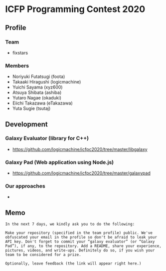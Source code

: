 # ICFP Programming Contest 2020

## Profile

### Team

* fixstars

### Members

* Noriyuki Futatsugi (foota)
* Takaaki Hiragushi (logicmachine)
* Yuichi Sayama (xyz600)
* Atsuya Shibata (ashiba)
* Yutaro Nagae (okaduki)
* Eiichi Takazawa (eTakazawa)
* Yuta Sugie (tsutaj)

## Development

### Galaxy Evaluator (library for C++)

* https://github.com/logicmachine/icfpc2020/tree/master/libgalaxy


### Galaxy Pad (Web application using Node.js)

* https://github.com/logicmachine/icfpc2020/tree/master/galaxypad

### Our approaches

* 


## Memo

```
In the next 7 days, we kindly ask you to do the following:

Make your repository (specified in the team profile) public. We've obfuscated your email in the profile so don't be afraid to leak your API key. Don't forget to commit your “galaxy evaluator” (or “Galaxy Pad”), if any, to the repository. Add a README, share your experience, pictures, videos, and write-ups. Definitely do so, if you wish your team to be considered for a prize.

Optionally, leave feedback (the link will appear right here.)
```
